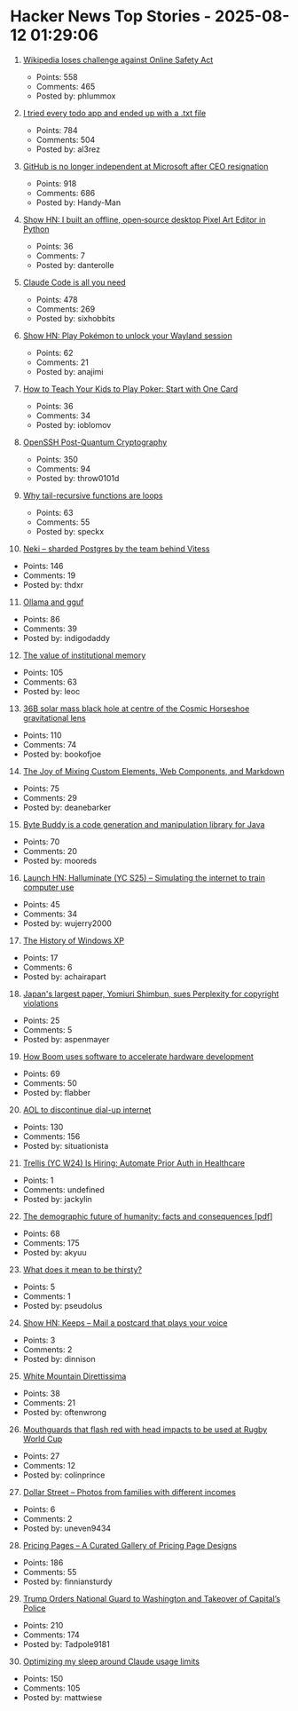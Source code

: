 # Hacker News Top Stories - 2025-08-12 01:29:06

1. [Wikipedia loses challenge against Online Safety Act](https://www.bbc.com/news/articles/cjr11qqvvwlo)
   - Points: 558
   - Comments: 465
   - Posted by: phlummox

2. [I tried every todo app and ended up with a .txt file](https://www.al3rez.com/todo-txt-journey)
   - Points: 784
   - Comments: 504
   - Posted by: al3rez

3. [GitHub is no longer independent at Microsoft after CEO resignation](https://www.theverge.com/news/757461/microsoft-github-thomas-dohmke-resignation-coreai-team-transition)
   - Points: 918
   - Comments: 686
   - Posted by: Handy-Man

4. [Show HN: I built an offline, open‑source desktop Pixel Art Editor in Python](https://github.com/danterolle/tilf)
   - Points: 36
   - Comments: 7
   - Posted by: danterolle

5. [Claude Code is all you need](https://dwyer.co.za/static/claude-code-is-all-you-need.html)
   - Points: 478
   - Comments: 269
   - Posted by: sixhobbits

6. [Show HN: Play Pokémon to unlock your Wayland session](https://github.com/AdoPi/wlgblock)
   - Points: 62
   - Comments: 21
   - Posted by: anajimi

7. [How to Teach Your Kids to Play Poker: Start with One Card](https://www.bloomberg.com/news/articles/2025-08-08/how-to-teach-your-kids-poker-with-one-card-at-age-four)
   - Points: 36
   - Comments: 34
   - Posted by: ioblomov

8. [OpenSSH Post-Quantum Cryptography](https://www.openssh.com/pq.html)
   - Points: 350
   - Comments: 94
   - Posted by: throw0101d

9. [Why tail-recursive functions are loops](https://kmicinski.com/functional-programming/2025/08/01/loops/)
   - Points: 63
   - Comments: 55
   - Posted by: speckx

10. [Neki – sharded Postgres by the team behind Vitess](https://planetscale.com/blog/announcing-neki)
   - Points: 146
   - Comments: 19
   - Posted by: thdxr

11. [Ollama and gguf](https://github.com/ollama/ollama/issues/11714)
   - Points: 86
   - Comments: 39
   - Posted by: indigodaddy

12. [The value of institutional memory](https://timharford.com/2025/05/the-value-of-institutional-memory/)
   - Points: 105
   - Comments: 63
   - Posted by: leoc

13. [36B solar mass black hole at centre of the Cosmic Horseshoe gravitational lens](https://academic.oup.com/mnras/article/541/4/2853/8213862?login=false)
   - Points: 110
   - Comments: 74
   - Posted by: bookofjoe

14. [The Joy of Mixing Custom Elements, Web Components, and Markdown](https://deanebarker.net/tech/blog/custom-elements-markdown/)
   - Points: 75
   - Comments: 29
   - Posted by: deanebarker

15. [Byte Buddy is a code generation and manipulation library for Java](https://bytebuddy.net/)
   - Points: 70
   - Comments: 20
   - Posted by: mooreds

16. [Launch HN: Halluminate (YC S25) – Simulating the internet to train computer use](undefined)
   - Points: 45
   - Comments: 34
   - Posted by: wujerry2000

17. [The History of Windows XP](https://www.abortretry.fail/p/the-history-of-windows-xp)
   - Points: 17
   - Comments: 6
   - Posted by: achairapart

18. [Japan's largest paper, Yomiuri Shimbun, sues Perplexity for copyright violations](https://www.niemanlab.org/2025/08/japans-largest-newspaper-yomiuri-shimbun-sues-perplexity-for-copyright-violations/)
   - Points: 25
   - Comments: 5
   - Posted by: aspenmayer

19. [How Boom uses software to accelerate hardware development](https://bscholl.substack.com/p/move-fast-and-dont-break-safety-critical)
   - Points: 69
   - Comments: 50
   - Posted by: flabber

20. [AOL to discontinue dial-up internet](https://www.nytimes.com/2025/08/11/business/aol-dial-up-internet.html)
   - Points: 130
   - Comments: 156
   - Posted by: situationista

21. [Trellis (YC W24) Is Hiring: Automate Prior Auth in Healthcare](https://www.ycombinator.com/companies/trellis/jobs/Cv3ZwXh-forward-deployed-engineers-all-levels-august-2025)
   - Points: 1
   - Comments: undefined
   - Posted by: jackylin

22. [The demographic future of humanity: facts and consequences [pdf]](https://www.sas.upenn.edu/~jesusfv/Slides_London.pdf)
   - Points: 68
   - Comments: 175
   - Posted by: akyuu

23. [What does it mean to be thirsty?](https://www.quantamagazine.org/what-does-it-mean-to-be-thirsty-20250811/)
   - Points: 5
   - Comments: 1
   - Posted by: pseudolus

24. [Show HN: Keeps – Mail a postcard that plays your voice](https://www.sendkeeps.com/)
   - Points: 3
   - Comments: 2
   - Posted by: dinnison

25. [White Mountain Direttissima](https://whitemountainski.co/pages/white-mountain-direttissima)
   - Points: 38
   - Comments: 21
   - Posted by: oftenwrong

26. [Mouthguards that flash red with head impacts to be used at Rugby World Cup](https://www.rnz.co.nz/news/sport/569695/mouthguards-that-flash-red-with-head-impacts-to-be-used-at-rugby-world-cup)
   - Points: 27
   - Comments: 12
   - Posted by: colinprince

27. [Dollar Street – Photos from families with different incomes](https://www.gapminder.org/dollar-street)
   - Points: 6
   - Comments: 2
   - Posted by: uneven9434

28. [Pricing Pages – A Curated Gallery of Pricing Page Designs](https://pricingpages.design/)
   - Points: 186
   - Comments: 55
   - Posted by: finniansturdy

29. [Trump Orders National Guard to Washington and Takeover of Capital’s Police](https://www.nytimes.com/live/2025/08/11/us/trump-news)
   - Points: 210
   - Comments: 174
   - Posted by: Tadpole9181

30. [Optimizing my sleep around Claude usage limits](https://mattwie.se/no-sleep-till-agi)
   - Points: 150
   - Comments: 105
   - Posted by: mattwiese

